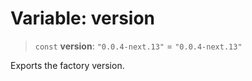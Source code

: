 # Variable: version

> `const` **version**: `"0.0.4-next.13"` = `"0.0.4-next.13"`

Exports the factory version.
